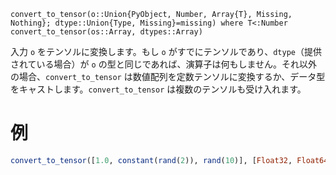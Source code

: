 ```
convert_to_tensor(o::Union{PyObject, Number, Array{T}, Missing, Nothing}; dtype::Union{Type, Missing}=missing) where T<:Number
convert_to_tensor(os::Array, dtypes::Array)
```

入力 `o` をテンソルに変換します。もし `o` がすでにテンソルであり、`dtype`（提供されている場合）が `o` の型と同じであれば、演算子は何もしません。それ以外の場合、`convert_to_tensor` は数値配列を定数テンソルに変換するか、データ型をキャストします。`convert_to_tensor` は複数のテンソルも受け入れます。

# 例

```julia
convert_to_tensor([1.0, constant(rand(2)), rand(10)], [Float32, Float64, Float32])
```
